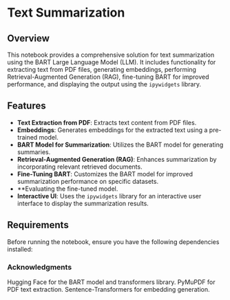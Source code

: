 
# Text Summarization 

## Overview

This notebook provides a comprehensive solution for text summarization using the BART Large Language Model (LLM).
It includes functionality for extracting text from PDF files, generating embeddings,
performing Retrieval-Augmented Generation (RAG),
fine-tuning BART for improved performance, and displaying the output using the `ipywidgets` library.

## Features

- **Text Extraction from PDF**: Extracts text content from PDF files.
- **Embeddings**: Generates embeddings for the extracted text using a pre-trained model.
- **BART Model for Summarization**: Utilizes the BART model for generating summaries.
- **Retrieval-Augmented Generation (RAG)**: Enhances summarization by incorporating relevant retrieved documents.
- **Fine-Tuning BART**: Customizes the BART model for improved summarization performance on specific datasets.
- **Evaluating the fine-tuned model.
- **Interactive UI**: Uses the `ipywidgets` library for an interactive user interface to display the summarization results.

## Requirements

Before running the notebook, ensure you have the following dependencies installed:



### Acknowledgments
Hugging Face for the BART model and transformers library.
PyMuPDF for PDF text extraction.
Sentence-Transformers for embedding generation.
